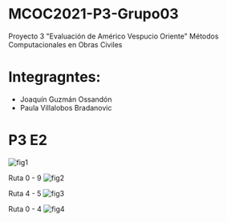 # MCOC2021-P3-Grupo03
Proyecto 3 "Evaluación de Américo Vespucio Oriente" Métodos Computacionales en Obras Civiles


# Integragntes:
- Joaquín Guzmán Ossandón
- Paula Villalobos Bradanovic


# P3 E2

![fig1](https://user-images.githubusercontent.com/88356859/141029666-03d98949-dbf3-4d84-ac68-05a3c32c2759.png)


Ruta 0 - 9
![fig2](https://user-images.githubusercontent.com/88356859/141029697-07e67359-218a-4133-9022-d15e11acf2e8.png)

Ruta 4 - 5
![fig3](https://user-images.githubusercontent.com/88356859/141029715-faea70ed-6975-4ddc-b259-7b1b59e4385f.png)

Ruta 0 - 4
![fig4](https://user-images.githubusercontent.com/88356859/141029738-1459f136-0feb-4d3a-9598-2c229892c7b2.png)


